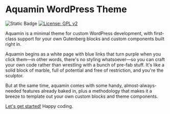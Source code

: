 # Aquamin WordPress Theme

![Static Badge](https://img.shields.io/badge/Theme-7.3.0-01CAA9) [![License: GPL v2](https://img.shields.io/badge/License-GPL_v2-blue.svg)](https://www.gnu.org/licenses/old-licenses/gpl-2.0.en.html)

Aquamin is a minimal theme for custom WordPress development, with first-class support for your own Gutenberg blocks and custom components built right in.

Aquamin begins as a white page with blue links that turn purple when you click them—in other words, there's no styling whatsoever—so you can craft your own code rather than wrestling with a bunch of pre-fab stuff. It's like a solid block of marble, full of potential and free of restriction, and you're the sculptor.

But at the same time, aquamin comes with some handy, almost-always-needed features already baked in, plus a methodology that makes it a breeze to template out your own custom blocks and theme components.

[Let's get started!](quickstart) Happy coding.

